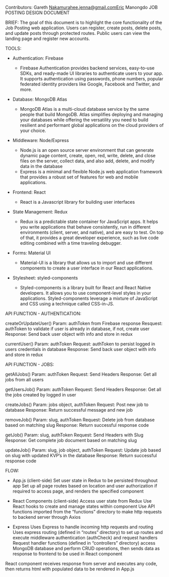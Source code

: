 Contributors: Gareth Nakamurahee.jenna@gmail.comEric Manongdo
JOB POSTING DESIGN DOCUMENT

BRIEF:
The goal of this document is to highlight the core functionality of the Job Posting web application. Users can register, create posts, delete posts, and update posts through protected routes. Public users can view the landing page and register new accounts.

TOOLS:

- Authentication: Firebase

  - Firebase Authentication provides backend services, easy-to-use SDKs, and ready-made UI libraries to authenticate users to your app. It supports authentication using passwords, phone numbers, popular federated identity providers like Google, Facebook and Twitter, and more.

- Database: MongoDB Atlas

  - MongoDB Atlas is a multi-cloud database service by the same people that build MongoDB. Atlas simplifies deploying and managing your databases while offering the versatility you need to build resilient and performant global applications on the cloud providers of your choice.

- Middleware: Node/Express

  - Node.js is an open source server environment that can generate dynamic page content, create, open, red, write, delete, and close files on the server, collect data, and also add, delete, and modify data in the database
  - Express is a minimal and flexible Node.js web application framework that provides a robust set of features for web and mobile applications.

- Frontend: React

  - React is a Javascript library for building user interfaces

- State Management: Redux

  - Redux is a predictable state container for JavaScript apps. It helps you write applications that behave consistently, run in different environments (client, server, and native), and are easy to test. On top of that, it provides a great developer experience, such as live code editing combined with a time traveling debugger.

- Forms: Material UI

  - Material-UI is a library that allows us to import and use different components to create a user interface in our React applications.

- Stylesheet: styled-components
  - Styled-components is a library built for React and React Native developers. It allows you to use component-level styles in your applications. Styled-components leverage a mixture of JavaScript and CSS using a technique called CSS-in-JS.

API FUNCTION - AUTHENTICATION:

createOrUpdateUser()
Param: authToken from Firebase response
Resquest: authToken to validate if user is already in database, if not, create user
Response: Send back user object with info and store in redux

currentUser()
Param: authToken
Request: authToken to persist logged in users credentials in database
Response: Send back user object with info and store in redux

API FUNCTION - JOBS:

getAllJobs()
Param: authToken
Request: Send Headers
Response: Get all jobs from all users

getUsersJob()
Param: authToken
Request: Send Headers
Response: Get all the jobs created by logged in user

createJobs()
Param: jobs object, authToken
Request: Post new job to database
Response: Return successful message and new job

removeJob()
Param: slug, authToken
Request: Delete job from database based on matching slug
Response: Return successful response code

getJob()
Param: slug, authToken
Request: Send Headers with Slug
Response: Get complete job document based on matching slug

updateJob()
Param: slug, job object, authToken
Request: Update job based on slug with updated KVP’s in the database
Response: Return successful response code

FLOW:

- App.js (client-side)
  Set user state in Redux to be persisted throughout app
  Set up all page routes based on location and user authorization if required to access page, and renders the specified component

- React Components (client-side)
  Access user state from Redux
  Use React hooks to create and manage states within component
  Use API functions imported from the “functions” directory to make http requests to backend server through Axios

- Express
  Uses Express to handle incoming http requests and routing
  Uses express routing (defined in “routes” directory) to set up routes and execute middleware authentication (authCheck) and request handlers
  Request handler functions (defined in “controllers” directory) access MongoDB database and perform CRUD operations, then sends data as response to frontend to be used in React component

React component receives response from server and executes any code, then returns html with populated data to be rendered in App.js
